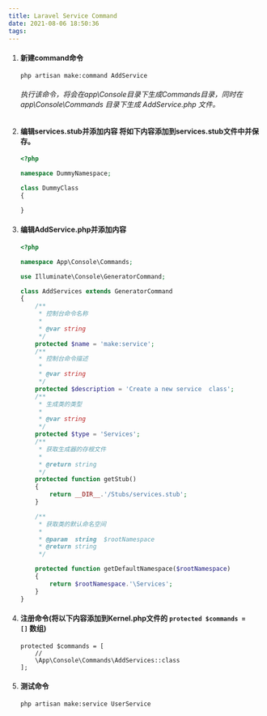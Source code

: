 ```yaml
---
title: Laravel Service Command
date: 2021-08-06 18:50:36
tags:
---
```


1. #### 新建command命令

   ```
   php artisan make:command AddService
   ```

   ###### 执行该命令，将会在app\Console目录下生成Commands目录，同时在 app\Console\Commands 目录下生成 AddService.php 文件。

2. #### 编辑services.stub并添加内容 将如下内容添加到services.stub文件中并保存。

   ```php
   <?php
   
   namespace DummyNamespace;
   
   class DummyClass 
   {
   
   }
   ```

3. #### 编辑AddService.php并添加内容

   ```php
   <?php
   
   namespace App\Console\Commands;
   
   use Illuminate\Console\GeneratorCommand;
   
   class AddServices extends GeneratorCommand
   {
       /**
        * 控制台命令名称
        *
        * @var string
        */
       protected $name = 'make:service';
       /**
        * 控制台命令描述
        *
        * @var string
        */
       protected $description = 'Create a new service  class';
       /**
        * 生成类的类型
        *
        * @var string
        */
       protected $type = 'Services';
       /**
        * 获取生成器的存根文件
        *
        * @return string
        */
       protected function getStub()
       {
           return __DIR__.'/Stubs/services.stub';
       }
   
       /**
        * 获取类的默认命名空间
        *
        * @param  string  $rootNamespace
        * @return string
        */
   
       protected function getDefaultNamespace($rootNamespace)
       {
           return $rootNamespace.'\Services';
       }
   }
   ```

4. #### 注册命令(将以下内容添加到Kernel.php文件的 `protected $commands = []` 数组)

   ```
   protected $commands = [
       //
       \App\Console\Commands\AddServices::class
   ];
   ```

5. #### 测试命令

   ```
   php artisan make:service UserService
   ```

   


